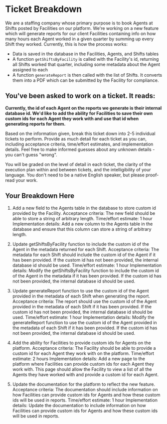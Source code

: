 # Ticket Breakdown

We are a staffing company whose primary purpose is to book Agents at Shifts posted by Facilities on our platform. We're working on a new feature which will generate reports for our client Facilities containing info on how many hours each Agent worked in a given quarter by summing up every Shift they worked. Currently, this is how the process works:

- Data is saved in the database in the Facilities, Agents, and Shifts tables
- A function `getShiftsByFacility` is called with the Facility's id, returning all Shifts worked that quarter, including some metadata about the Agent assigned to each
- A function `generateReport` is then called with the list of Shifts. It converts them into a PDF which can be submitted by the Facility for compliance.

## You've been asked to work on a ticket. It reads:

**Currently, the id of each Agent on the reports we generate is their internal database id. We'd like to add the ability for Facilities to save their own custom ids for each Agent they work with and use that id when generating reports for them.**

Based on the information given, break this ticket down into 2-5 individual tickets to perform. Provide as much detail for each ticket as you can, including acceptance criteria, time/effort estimates, and implementation details. Feel free to make informed guesses about any unknown details - you can't guess "wrong".

You will be graded on the level of detail in each ticket, the clarity of the execution plan within and between tickets, and the intelligibility of your language. You don't need to be a native English speaker, but please proof-read your work.

## Your Breakdown Here

1. Add a new field to the Agents table in the database to store custom id provided by the Facility.
   Acceptance criteria: The new field should be able to store a string of arbitrary length.
   Time/effort estimate: 1 hour
   Implementation details: Add a new column to the Agents table in the database and ensure that this column can store a string of arbitrary length.

2. Update getShiftsByFacility function to include the custom id of the Agent in the metadata returned for each Shift.
   Acceptance criteria: The metadata for each Shift should include the custom id of the Agent if it has been provided. If the custom id has not been provided, the internal database id should be used.
   Time/effort estimate: 1 hour
   Implementation details: Modify the getShiftsByFacility function to include the custom id of the Agent in the metadata if it has been provided. If the custom id has not been provided, the internal database id should be used.

3. Update generateReport function to use the custom id of the Agent provided in the metadata of each Shift when generating the report.
   Acceptance criteria: The report should use the custom id of the Agent provided in the metadata of each Shift if it has been provided. If the custom id has not been provided, the internal database id should be used.
   Time/effort estimate: 1 hour
   Implementation details: Modify the generateReport function to use the custom id of the Agent provided in the metadata of each Shift if it has been provided. If the custom id has not been provided, the internal database id should be used.

4. Add the ability for Facilities to provide custom ids for Agents on the platform.
   Acceptance criteria: The Facility should be able to provide a custom id for each Agent they work with on the platform.
   Time/effort estimate: 2 hours
   Implementation details: Add a new page to the platform where Facilities can provide custom ids for each Agent they work with. This page should allow the Facility to view a list of all the Agents they have worked with and provide a custom id for each Agent.

5. Update the documentation for the platform to reflect the new feature.
   Acceptance criteria: The documentation should include information on how Facilities can provide custom ids for Agents and how these custom ids will be used in reports.
   Time/effort estimate: 1 hour
   Implementation details: Update the documentation to include information on how Facilities can provide custom ids for Agents and how these custom ids will be used in reports.
